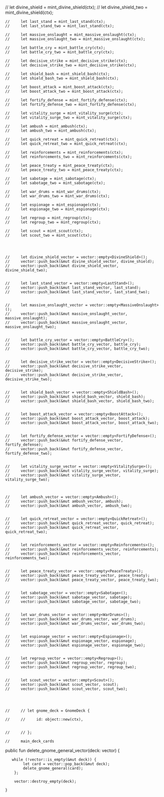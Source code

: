 //     let divine_shield = mint_divine_shield(ctx);
    //     let divine_shield_two = mint_divine_shield(ctx);
        
    //     let last_stand = mint_last_stand(ctx);
    //     let last_stand_two = mint_last_stand(ctx);
        
    //     let massive_onslaught = mint_massive_onslaught(ctx);
    //     let massive_onslaught_two = mint_massive_onslaught(ctx);

    //     let battle_cry = mint_battle_cry(ctx);
    //     let battle_cry_two = mint_battle_cry(ctx);

    //     let decisive_strike = mint_decisive_strike(ctx);
    //     let decisive_strike_two = mint_decisive_strike(ctx);

    //     let shield_bash = mint_shield_bash(ctx);
    //     let shield_bash_two = mint_shield_bash(ctx);

    //     let boost_attack = mint_boost_attack(ctx);
    //     let boost_attack_two = mint_boost_attack(ctx);

    //     let fortify_defense = mint_fortify_defense(ctx);
    //     let fortify_defense_two = mint_fortify_defense(ctx);

    //     let vitality_surge = mint_vitality_surge(ctx);
    //     let vitality_surge_two = mint_vitality_surge(ctx);

    //     let ambush = mint_ambush(ctx);
    //     let ambush_two = mint_ambush(ctx);

    //     let quick_retreat = mint_quick_retreat(ctx);
    //     let quick_retreat_two = mint_quick_retreat(ctx);

    //     let reinforcements = mint_reinforcements(ctx);
    //     let reinforcements_two = mint_reinforcements(ctx);

    //     let peace_treaty = mint_peace_treaty(ctx);
    //     let peace_treaty_two = mint_peace_treaty(ctx);

    //     let sabotage = mint_sabotage(ctx);
    //     let sabotage_two = mint_sabotage(ctx);

    //     let war_drums = mint_war_drums(ctx);
    //     let war_drums_two = mint_war_drums(ctx);

    //     let espionage = mint_espionage(ctx);
    //     let espionage_two = mint_espionage(ctx);

    //     let regroup = mint_regroup(ctx);
    //     let regroup_two = mint_regroup(ctx);

    //     let scout = mint_scout(ctx);
    //     let scout_two = mint_scout(ctx);




    //     let divine_shield_vector = vector::empty<DivineShield>();
    //     vector::push_back(&mut divine_shield_vector, divine_shield);
    //     vector::push_back(&mut divine_shield_vector, divine_shield_two);


    //     let last_stand_vector = vector::empty<LastStand>();
    //     vector::push_back(&mut last_stand_vector, last_stand);
    //     vector::push_back(&mut last_stand_vector, last_stand_two);


    //     let massive_onslaught_vector = vector::empty<MassiveOnslaught>();
    //     vector::push_back(&mut massive_onslaught_vector, massive_onslaught);
    //     vector::push_back(&mut massive_onslaught_vector, massive_onslaught_two);


    //     let battle_cry_vector = vector::empty<BattleCry>();
    //     vector::push_back(&mut battle_cry_vector, battle_cry);
    //     vector::push_back(&mut battle_cry_vector, battle_cry_two);


    //     let decisive_strike_vector = vector::empty<DecisiveStrike>();
    //     vector::push_back(&mut decisive_strike_vector, decisive_strike);
    //     vector::push_back(&mut decisive_strike_vector, decisive_strike_two);


    //     let shield_bash_vector = vector::empty<ShieldBash>();
    //     vector::push_back(&mut shield_bash_vector, shield_bash);
    //     vector::push_back(&mut shield_bash_vector, shield_bash_two);


    //     let boost_attack_vector = vector::empty<BoostAttack>();
    //     vector::push_back(&mut boost_attack_vector, boost_attack);
    //     vector::push_back(&mut boost_attack_vector, boost_attack_two);


    //     let fortify_defense_vector = vector::empty<FortifyDefense>();
    //     vector::push_back(&mut fortify_defense_vector, fortify_defense);
    //     vector::push_back(&mut fortify_defense_vector, fortify_defense_two);


    //     let vitality_surge_vector = vector::empty<VitalitySurge>();
    //     vector::push_back(&mut vitality_surge_vector, vitality_surge);
    //     vector::push_back(&mut vitality_surge_vector, vitality_surge_two);



    //     let ambush_vector = vector::empty<Ambush>();
    //     vector::push_back(&mut ambush_vector, ambush);
    //     vector::push_back(&mut ambush_vector, ambush_two);


    //     let quick_retreat_vector = vector::empty<QuickRetreat>();
    //     vector::push_back(&mut quick_retreat_vector, quick_retreat);
    //     vector::push_back(&mut quick_retreat_vector, quick_retreat_two);


    //     let reinforcements_vector = vector::empty<Reinforcements>();
    //     vector::push_back(&mut reinforcements_vector, reinforcements);
    //     vector::push_back(&mut reinforcements_vector, reinforcements_two);


    //     let peace_treaty_vector = vector::empty<PeaceTreaty>();
    //     vector::push_back(&mut peace_treaty_vector, peace_treaty);
    //     vector::push_back(&mut peace_treaty_vector, peace_treaty_two);


    //     let sabotage_vector = vector::empty<Sabotage>();
    //     vector::push_back(&mut sabotage_vector, sabotage);
    //     vector::push_back(&mut sabotage_vector, sabotage_two);


    //     let war_drums_vector = vector::empty<WarDrums>();
    //     vector::push_back(&mut war_drums_vector, war_drums);
    //     vector::push_back(&mut war_drums_vector, war_drums_two);


    //     let espionage_vector = vector::empty<Espionage>();
    //     vector::push_back(&mut espionage_vector, espionage);
    //     vector::push_back(&mut espionage_vector, espionage_two);


    //     let regroup_vector = vector::empty<Regroup>();
    //     vector::push_back(&mut regroup_vector, regroup);
    //     vector::push_back(&mut regroup_vector, regroup_two);


    //     let scout_vector = vector::empty<Scout>();
    //     vector::push_back(&mut scout_vector, scout);
    //     vector::push_back(&mut scout_vector, scout_two);



        
    //     // let gnome_deck = GnomeDeck {

    //     //     id: object::new(ctx),
            

    //     // };

    //     main_deck_cards




public fun delete_gnome_general_vector(deck: vector<GnomeGeneral>) {

        
       while (!vector::is_empty(&mut deck)) {
            let card = vector::pop_back(&mut deck);
            delete_gnome_general(card);
        };

        vector::destroy_empty(deck);

    }